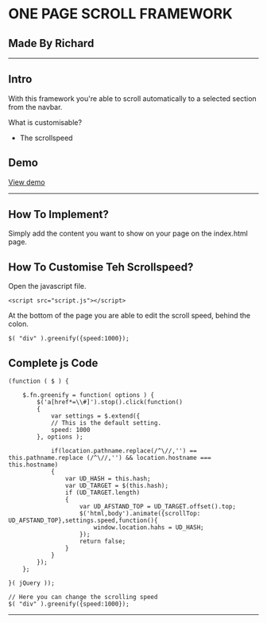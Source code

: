 ONE PAGE SCROLL FRAMEWORK
===

Made By Richard
---

---

Intro
---

With this framework you're able to scroll automatically to a selected section from the navbar.

What is customisable?
* The scrollspeed


Demo
---
<a href="http://richardcoopmans.com/school/scroll.html">View demo</a>

---

How To Implement?
---

Simply add the content you want to show on your page on the index.html page.



How To Customise Teh Scrollspeed?
---

Open the javascript file.

```<script src="script.js"></script>```

At the bottom of the page you are able to edit the scroll speed, behind the colon.

```$( "div" ).greenify({speed:1000});```

Complete js Code
---

```
(function ( $ ) {
 
    $.fn.greenify = function( options ) {
        $('a[href*=\\#]').stop().click(function()
        {
            var settings = $.extend({
            // This is the default setting.
            speed: 1000
        }, options );
            
            if(location.pathname.replace(/^\//,'') == this.pathname.replace (/^\//,'') && location.hostname === this.hostname)
            {
                var UD_HASH = this.hash;
                var UD_TARGET = $(this.hash);
                if (UD_TARGET.length)
                {
                    var UD_AFSTAND_TOP = UD_TARGET.offset().top;
                    $('html,body').animate({scrollTop: UD_AFSTAND_TOP},settings.speed,function(){
                        window.location.hahs = UD_HASH;
                    });
                    return false;
                }      
            }   
        });
    };
 
}( jQuery ));

// Here you can change the scrolling speed
$( "div" ).greenify({speed:1000});
```

---